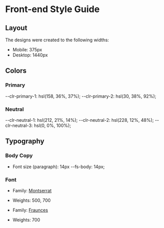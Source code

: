 # Front-end Style Guide

## Layout

The designs were created to the following widths:

- Mobile: 375px
- Desktop: 1440px

## Colors

### Primary

--clr-primary-1: hsl(158, 36%, 37%);
--clr-primary-2: hsl(30, 38%, 92%);

### Neutral

--clr-neutral-1: hsl(212, 21%, 14%);
--clr-neutral-2: hsl(228, 12%, 48%);
--clr-neutral-3: hsl(0, 0%, 100%);

## Typography

### Body Copy

- Font size (paragraph): 14px
--fs-body: 14px;

### Font

- Family: [Montserrat](https://fonts.google.com/specimen/Montserrat)
- Weights: 500, 700

- Family: [Fraunces](https://fonts.google.com/specimen/Fraunces)
- Weights: 700
